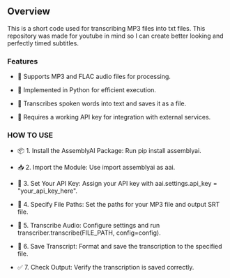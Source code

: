 ## Overview

This is a short code used for transcribing MP3 files into txt files. This repository was made for youtube in mind so I can create better looking and perfectly timed subtitles.

### Features

- 🎵 Supports MP3 and FLAC audio files for processing.

- 🐍 Implemented in Python for efficient execution.

- 📝 Transcribes spoken words into text and saves it as a file.

- 🔑 Requires a working API key for integration with external services.

### HOW TO USE

- 📦 1. Install the AssemblyAI Package: Run pip install assemblyai.

- 📥 2. Import the Module: Use import assemblyai as aai.

- 🔑 3. Set Your API Key: Assign your API key with aai.settings.api_key = "your_api_key_here".

- 📂 4. Specify File Paths: Set the paths for your MP3 file and output SRT file.

- 🎤 5. Transcribe Audio: Configure settings and run transcriber.transcribe(FILE_PATH, config=config).

- 💾 6. Save Transcript: Format and save the transcription to the specified file.

- ✅ 7. Check Output: Verify the transcription is saved correctly.
